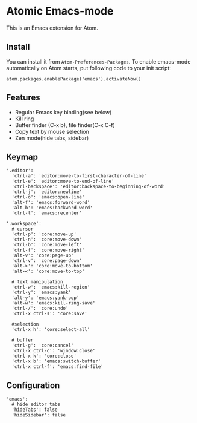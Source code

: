 Atomic Emacs-mode
======

This is an Emacs extension for Atom.

## Install

You can install it from `Atom-Preferences-Packages`. To enable emacs-mode automatically on Atom starts, put following code to your init script:

```
atom.packages.enablePackage('emacs').activateNow()
```

## Features

- Regular Emacs key binding(see below)
- Kill ring
- Buffer finder (C-x b), file finder(C-x C-f)
- Copy text by mouse selection
- Zen mode(hide tabs, sidebar)

## Keymap

```
'.editor':
  'ctrl-a': 'editor:move-to-first-character-of-line'
  'ctrl-e': 'editor:move-to-end-of-line'
  'ctrl-backspace': 'editor:backspace-to-beginning-of-word'
  'ctrl-j': 'editor:newline'
  'ctrl-o': 'emacs:open-line'
  'alt-f': 'emacs:forward-word'
  'alt-b': 'emacs:backward-word'
  'ctrl-l': 'emacs:recenter'

'.workspace':
  # cursor
  'ctrl-p': 'core:move-up'
  'ctrl-n': 'core:move-down'
  'ctrl-b': 'core:move-left'
  'ctrl-f': 'core:move-right'
  'alt-v': 'core:page-up'
  'ctrl-v': 'core:page-down'
  'alt->': 'core:move-to-bottom'
  'alt-<': 'core:move-to-top'

  # text manipulation
  'ctrl-w': 'emacs:kill-region'
  'ctrl-y': 'emacs:yank'
  'alt-y': 'emacs:yank-pop'
  'alt-w': 'emacs:kill-ring-save'
  'ctrl-/': 'core:undo'
  'ctrl-x ctrl-s': 'core:save'

  #selection
  'ctrl-x h': 'core:select-all'

  # buffer
  'ctrl-g': 'core:cancel'
  'ctrl-x ctrl-c': 'window:close'
  'ctrl-x k': 'core:close'
  'ctrl-x b': 'emacs:switch-buffer'
  'ctrl-x ctrl-f': 'emacs:find-file'
```

## Configuration
```
'emacs':
  # hide editor tabs
  'hideTabs': false
  'hideSidebar': false
```
